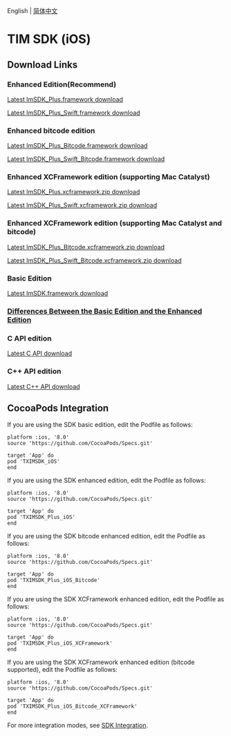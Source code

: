 English | [简体中文](./README_ZH.md)

# TIM SDK (iOS)

## Download Links

### Enhanced Edition(Recommend)
[Latest ImSDK_Plus.framework download](https://im.sdk.cloud.tencent.cn/download/plus/6.8.3374/ImSDK_Plus_6.8.3374.framework.zip)

[Latest ImSDK_Plus_Swift.framework download](https://im.sdk.cloud.tencent.cn/download/plus/6.8.3374/ImSDK_Plus_Swift_6.8.3374.framework.zip)

### Enhanced bitcode edition
[Latest ImSDK_Plus_Bitcode.framework download](https://im.sdk.cloud.tencent.cn/download/plus/6.8.3374/ImSDK_Plus_6.8.3374_Bitcode.framework.zip)

[Latest ImSDK_Plus_Swift_Bitcode.framework download](https://im.sdk.cloud.tencent.cn/download/plus/6.8.3374/ImSDK_Plus_Swift_6.8.3374_Bitcode.framework.zip)

### Enhanced XCFramework edition (supporting Mac Catalyst)
[Latest ImSDK_Plus.xcframework.zip download](https://im.sdk.cloud.tencent.cn/download/plus/6.8.3374/ImSDK_Plus_6.8.3374.xcframework.zip)

[Latest ImSDK_Plus_Swift.xcframework.zip download](https://im.sdk.cloud.tencent.cn/download/plus/6.8.3374/ImSDK_Plus_Swift_6.8.3374.xcframework.zip)

### Enhanced XCFramework edition (supporting Mac Catalyst and bitcode)
[Latest ImSDK_Plus_Bitcode.xcframework.zip download](https://im.sdk.cloud.tencent.cn/download/plus/6.8.3374/ImSDK_Plus_6.8.3374_Bitcode.xcframework.zip)

[Latest ImSDK_Plus_Swift_Bitcode.xcframework.zip download](https://im.sdk.cloud.tencent.cn/download/plus/6.8.3374/ImSDK_Plus_Swift_6.8.3374_Bitcode.xcframework.zip)

### Basic Edition
[Latest ImSDK.framework download](https://im.sdk.qcloud.com/download/standard/5.1.62/TIM_SDK_iOS_latest_framework.zip)

### [Differences Between the Basic Edition and the Enhanced Edition](https://github.com/tencentyun/TIMSDK#%E5%9F%BA%E7%A1%80%E7%89%88%E4%B8%8E%E5%A2%9E%E5%BC%BA%E7%89%88%E5%B7%AE%E5%BC%82%E5%AF%B9%E6%AF%94)

### C API edition
[Latest C API download](https://im.sdk.qcloud.com/download/plus/6.8.3374/cross_platform/ImSDK_iOS_C_6.8.3374.framework.zip)

### C++ API edition
[Latest C++ API download](https://im.sdk.cloud.tencent.cn/download/plus/6.8.3374/cross_platform/ImSDK_iOS_CPP_6.8.3374.framework.zip)

## CocoaPods Integration
If you are using the SDK basic edition, edit the Podfile as follows:

```
platform :ios, '8.0'
source 'https://github.com/CocoaPods/Specs.git'

target 'App' do
pod 'TXIMSDK_iOS'
end
```

If you are using the SDK enhanced edition, edit the Podfile as follows:
```
platform :ios, '8.0'
source 'https://github.com/CocoaPods/Specs.git'

target 'App' do
pod 'TXIMSDK_Plus_iOS'
end
```

If you are using the SDK bitcode enhanced edition, edit the Podfile as follows:
```
platform :ios, '8.0'
source 'https://github.com/CocoaPods/Specs.git'

target 'App' do
pod 'TXIMSDK_Plus_iOS_Bitcode'
end
```

If you are using the SDK XCFramework enhanced edition, edit the Podfile as follows:
```
platform :ios, '8.0'
source 'https://github.com/CocoaPods/Specs.git'

target 'App' do
pod 'TXIMSDK_Plus_iOS_XCFramework'
end
```

If you are using the SDK XCFramework enhanced edition (bitcode supported), edit the Podfile as follows:
```
platform :ios, '8.0'
source 'https://github.com/CocoaPods/Specs.git'

target 'App' do
pod 'TXIMSDK_Plus_iOS_Bitcode_XCFramework'
end
```

For more integration modes, see <a href="https://intl.cloud.tencent.com/document/product/1047/34305">SDK Integration</a>.
